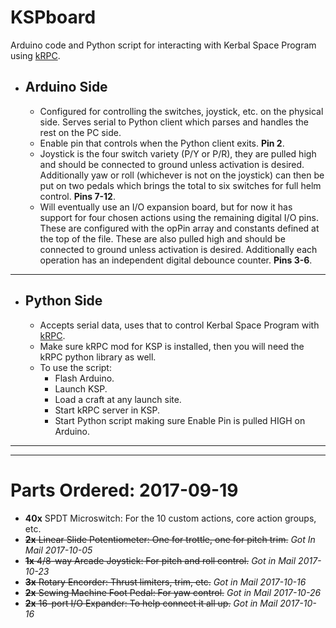 # KSPboard
Arduino code and Python script for interacting with Kerbal Space Program using [kRPC](https://krpc.github.io/krpc/index.html).

* ## Arduino Side

  * Configured for controlling the switches, joystick, etc. on the physical side.  Serves serial to Python client which parses and handles the rest on the PC side.
  * Enable pin that controls when the Python client exits. __Pin 2__.
  * Joystick is the four switch variety (P/Y or P/R), they are pulled high and should be connected to ground unless activation is desired. Additionally yaw or roll (whichever is not on the joystick) can then be put on two pedals which brings the total to six switches for full helm control. __Pins 7-12__.
  * Will eventually use an I/O expansion board, but for now it has support for four chosen actions using the remaining digital I/O pins.  These are configured with the opPin array and constants defined at the top of the file. These are also pulled high and should be connected to ground unless activation is desired.  Additionally each operation has an independent digital debounce counter. __Pins 3-6__.
  
-- --

* ## Python Side

  * Accepts serial data, uses that to control Kerbal Space Program with [kRPC](https://krpc.github.io/krpc/index.html).
  * Make sure kRPC mod for KSP is installed, then you will need the kRPC python library as well.
  * To use the script:
    * Flash Arduino.
    * Launch KSP.
    * Load a craft at any launch site.
    * Start kRPC server in KSP.
    * Start Python script making sure Enable Pin is pulled HIGH on Arduino.

-- --
-- --

# Parts Ordered: 2017-09-19
 * __40x__ SPDT Microswitch:  For the 10 custom actions, core action groups, etc.
 * ~~__2x__ Linear Slide Potentiometer:  One for trottle, one for pitch trim.~~ *Got In Mail 2017-10-05*
 * ~~__1x__ 4/8-way Arcade Joystick: For pitch and roll control.~~ *Got in Mail 2017-10-23*
 * ~~__3x__ Rotary Encorder: Thrust limiters, trim, etc.~~ *Got in Mail 2017-10-16*
 * ~~__2x__ Sewing Machine Foot Pedal: For yaw control.~~ *Got in Mail 2017-10-26*
 * ~~__2x__ 16-port I/O Expander: To help connect it all up.~~ *Got in Mail 2017-10-16*
